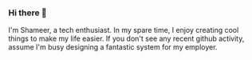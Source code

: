 ### Hi there 👋

I'm Shameer, a tech enthusiast. In my spare time, I enjoy creating cool things to make my life easier. If you don't see any recent github activity, assume I'm busy designing a fantastic system for my employer.

<!--
**shameerahamed/shameerahamed** is a ✨ _special_ ✨ repository because its `README.md` (this file) appears on your GitHub profile.

Here are some ideas to get you started:

- 🔭 I’m currently working on ...
- 🌱 I’m currently learning ...
- 👯 I’m looking to collaborate on ...
- 🤔 I’m looking for help with ...
- 💬 Ask me about ...
- 📫 How to reach me: ...
- 😄 Pronouns: ...
- ⚡ Fun fact: ...
-->
